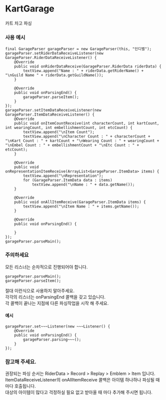 # KartGarage
카트 차고 파싱
### 사용 예시

    final GarageParser garageParser = new GarageParser(this, "인디벨");
    garageParser.setRiderDataReceiveListener(new GarageParser.RiderDataReceiveListener() {
        @Override
        public void onRiderDataReceive(GarageParser.RiderData riderData) {
            textView.append("Name : " + riderData.getRiderName() + "\nGuild Name " + riderData.getGuildName());
        }

        @Override
        public void onParsingEnd() {
            garageParser.parseItem();
        }
    });
    garageParser.setItemDataReceiveListener(new GarageParser.ItemDataReceiveListener() {
        @Override
        public void onItemCountReceive(int characterCount, int kartCount, int wearingCount, int embellishmentCount, int etcCount) {
            textView.append("\nItem Count");
            textView.append("\nCharacter Count : " + characterCount + "\nKart Count : " + kartCount + "\nWearing Count : " + wearingCount + "\nEmbel Count : " + embellishmentCount + "\nEtc Count : " + etcCount);
        }

        @Override
        public void onRepresentationItemReceive(ArrayList<GarageParser.ItemData> items) {
            textView.append("\nRepresentation");
            for (GarageParser.ItemData data : items)
                textView.append("\nName : " + data.getName());
        }

        @Override
        public void onAllItemReceive(GarageParser.ItemData items) {
            textView.append("\nItem Name : " + items.getName());
        }

        @Override
        public void onParsingEnd() {

        }
    });
    garageParser.parseMain();
	
### 주의하세요
모든 리스너는 순차적으로 진행되어야 합니다.

    garageParser.parseMain();
    garageParser.parseItem();
	
절대 이런식으로 사용하지 말아주세요.   
각각의 리스너는 onParsingEnd 콜백을 갖고 있습니다.   
각 콜백이 끝나는 지점에 다른 파싱작업을 시작 해 주세요.

#### 예시

    garageParser.set~~~Listener(new ~~~Listener() {
        @Override
        public void onParsingEnd() {
            garageParser.parsing~~~();
        }
    });

### 참고해 주세요.
권장되는 파싱 순서는
RiderData > Record > Replay > Emblem > Item 입니다.   
ItemDataReceiveListener의 onAllItemReceive 콜백은 아이템 하나하나 파싱될 때 마다 호출됩니다.   
대상의 아이템이 많다고 걱정하실 필요 없고 받아올 때 마다 추가해 주시면 됩니다.


